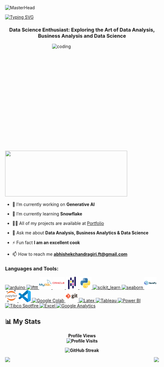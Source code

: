 <img src="https://www.omadahealth.com/hubfs/QuantifyingBehavior_Header_Animate_080818-1.gif" alt="MasterHead" width="1200" height="150">

[![Typing SVG](https://readme-typing-svg.demolab.com?font=Fira+Code&pause=1000&color=2ECC40&width=720&lines=%F0%9F%91%8B+%0A+Hey%2C+there%21%21+I'm+Abhishek+and+Welcome+to+my+Profile%21)](https://git.io/typing-svg)
<h3 align="center">Data Science Enthusiast: Exploring the Art of Data Analysis, Business Analysis and Data Science</h3>

<img align="right" alt="coding" height ="350" width="350" src="https://marketbusinessnews.com/wp-content/uploads/2020/10/1-Predictive-Analytics-GIF-for-article.gif">

<p align="left"> <a href="https://www.linkedin.com/in/abhishek-chandragiri/" target="blank"><img src="https://cdn.dribbble.com/users/1525393/screenshots/6420056/comp_4.gif" width="400" height="150" /></a> </p>

- 🔭 I’m currently working on **Generative AI**

- 🌱 I’m currently learning **Snowflake**

- 👨‍💻 All of my projects are available at [Portfolio](https://abhi0323.github.io/Abhishek-Chandragiri-Portfolio/)

- 💬 Ask me about **Data Analysis, Business Analytics & Data Science**

- ⚡ Fun fact **I am an excellent cook**

- 📫 How to reach me **abhishekchandragiri.ft@gmail.com**


<h3 align="left">Languages and Tools:</h3>
<p align="left"> <a href="https://www.arduino.cc/" target="_blank" rel="noreferrer"> <img src="https://cdn.worldvectorlogo.com/logos/arduino-1.svg" alt="arduino" width="40" height="40"/> </a> <a href="https://ifttt.com/" target="_blank" rel="noreferrer"> <img src="https://www.vectorlogo.zone/logos/ifttt/ifttt-ar21.svg" alt="ifttt" width="40" height="40"/> </a> <a href="https://www.mysql.com/" target="_blank" rel="noreferrer"> <img src="https://raw.githubusercontent.com/devicons/devicon/master/icons/mysql/mysql-original-wordmark.svg" alt="mysql" width="40" height="40"/> </a> <a href="https://www.oracle.com/" target="_blank" rel="noreferrer"> <img src="https://raw.githubusercontent.com/devicons/devicon/master/icons/oracle/oracle-original.svg" alt="oracle" width="40" height="40"/> </a> <a href="https://pandas.pydata.org/" target="_blank" rel="noreferrer"> <img src="https://raw.githubusercontent.com/devicons/devicon/2ae2a900d2f041da66e950e4d48052658d850630/icons/pandas/pandas-original.svg" alt="pandas" width="40" height="40"/> </a> <a href="https://www.python.org" target="_blank" rel="noreferrer"> <img src="https://raw.githubusercontent.com/devicons/devicon/master/icons/python/python-original.svg" alt="python" width="40" height="40"/> </a> <a href="https://scikit-learn.org/" target="_blank" rel="noreferrer"> <img src="https://upload.wikimedia.org/wikipedia/commons/0/05/Scikit_learn_logo_small.svg" alt="scikit_learn" width="40" height="40"/> </a> <a href="https://seaborn.pydata.org/" target="_blank" rel="noreferrer"> <img src="https://seaborn.pydata.org/_images/logo-mark-lightbg.svg" alt="seaborn" width="40" height="40"/> </a>
<a href="https://numpy.org/" target="_blank" rel="noreferrer"> <img src="https://raw.githubusercontent.com/devicons/devicon/master/icons/numpy/numpy-original-wordmark.svg" alt="Numpy" width="40" height="40"/> </a>
<a href="https://jupyter.org/" target="_blank" rel="noreferrer"> <img src="https://raw.githubusercontent.com/devicons/devicon/master/icons/jupyter/jupyter-original-wordmark.svg" alt="Jupyter Notebook" width="40" height="40"/> </a>
<a href="https://code.visualstudio.com/" target="_blank" rel="noreferrer"> <img src="https://raw.githubusercontent.com/devicons/devicon/master/icons/vscode/vscode-original.svg" alt="Visual Studio Code" width="40" height="40"/> </a>
<a href="https://colab.research.google.com/" target="_blank" rel="noreferrer"> <img src="https://colab.research.google.com/img/colab_favicon_256px.png" alt="Google Colab" width="40" height="40"/> </a>
<a href="https://git-scm.com/" target="_blank" rel="noreferrer"> <img src="https://raw.githubusercontent.com/devicons/devicon/master/icons/git/git-original-wordmark.svg" alt="Git" width="40" height="40"/> </a>
<a href="https://www.latex-project.org/" target="_blank" rel="noreferrer"> <img src="https://upload.wikimedia.org/wikipedia/commons/thumb/9/92/LaTeX_logo.svg/1920px-LaTeX_logo.svg.png" alt="Latex" width="40" height="40"/> </a>
<a href="https://www.tableau.com/" target="_blank" rel="noreferrer"> <img src="https://analyticstraininghub.com/wp-content/uploads/2020/10/icon-tableau.png" alt="Tableau" width="60" height="40"/> </a>
<a href="https://powerbi.microsoft.com/" target="_blank" rel="noreferrer"> <img src="https://itrak365.com/wp-content/uploads/power-bi-icon-7.png" alt="Power BI" width="100" height="40"/> </a><a href="https://www.tibco.com/products/tibco-spotfire" target="_blank" rel="noreferrer"> <img src="https://logodix.com/logo/2065496.jpg" alt="Tibco Spotfire" width="80" height="45"/> </a>
<a href="https://www.microsoft.com/en-us/microsoft-365/excel" target="_blank" rel="noreferrer"> <img src="https://logos-world.net/wp-content/uploads/2022/02/Microsoft-Excel-Logo.png" alt="Excel" width="60" height="40"/> </a>
<a href="https://developers.google.com/analytics" target="_blank" rel="noreferrer"> <img src="https://www.vectorlogo.zone/logos/google_analytics/google_analytics-icon.svg" alt="Google Analytics" width="40" height="40"/> </a>





## :bar_chart:  My Stats

<p align="center"> <b>Profile Views<b> 
  <br>
  <img src="https://profile-counter.glitch.me/{abhi0323}/count.svg" alt="Profile Visits" />
</p>

<p align="center">
    <img src="http://github-readme-streak-stats.herokuapp.com?user=abhi0323&theme=dark&background=000000" alt="GitHub Streak" />
</p>

<img src="https://github-readme-stats.vercel.app/api?username=abhi0323&show_icons=true&theme=merko" align="left" height=160em>
<img src="https://github-readme-stats.vercel.app/api/top-langs/?username=abhi0323&layout=compact&theme=vision-friendly-dark" align="right" height=160em>
